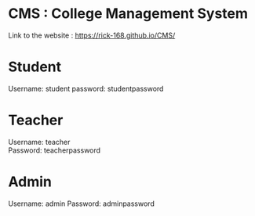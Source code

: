 # CMS : College Management System

Link to the website : https://rick-168.github.io/CMS/

# Student
Username: student
password: studentpassword

# Teacher
Username: teacher <br />
Password: teacherpassword

# Admin
Username: admin
Password: adminpassword
